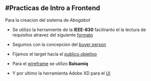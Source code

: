 #Practicas de Intro a Frontend
---
Para la creacion del sistema de *Abogabot*
*    Se utilizo la herramiente de la **IEEE-830** faciliranto el la lectura de requisitos atravez del siguiente [formato](https://innovaccion-my.sharepoint.com/:w:/g/personal/launchx05249_innovaccion_mx/EbazulyQevBDoeKXTLo7pdAB7I94E2HG2KOL0Z8_JWBzuQ?e=Cs1TXK)

*   Segumos con la concepcion del [buyer person](https://innovaccion-my.sharepoint.com/:w:/g/personal/launchx05249_innovaccion_mx/ER4bJNCF5qtFmPQhw3el7GoB0hKg0wE7-86ii0LUSwvHnA?e=TH5ZA8)

*   Fijamos el target hacia el [publico objetivo](https://innovaccion-my.sharepoint.com/:b:/g/personal/launchx05249_innovaccion_mx/EX_-TOU5U_pLruFO2aFFE6EBrNINPYg3JK53V6InR4O-uA?e=UCMlbc)


*   Para el [wireframe](https://innovaccion-my.sharepoint.com/:u:/g/personal/launchx05249_innovaccion_mx/EfqWXhxcWnJDr-MbjD9xqzABWqRWqet_KuqOz8lO883EiQ?e=DAUaTH) se utilizo **Balsamiq**

*   Y por ultimo la herramienta Adobe XD para el [UI](https://innovaccion-my.sharepoint.com/:u:/g/personal/launchx05249_innovaccion_mx/EX1zWCU5pNxAgTTXgQ3YY0wBGOb1xoEjI9kwnWwRtI-Xbg?e=pwZTaE)